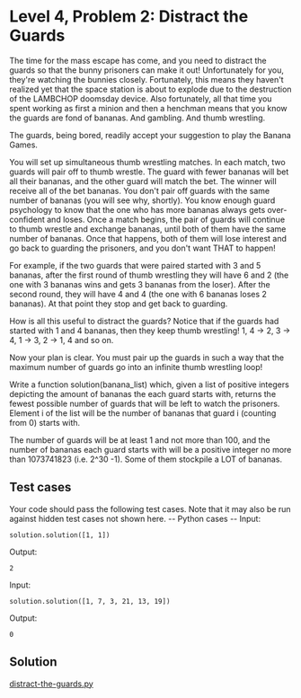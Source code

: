 # Level 4, Problem 2: Distract the Guards
The time for the mass escape has come, and you need to distract the guards so that the bunny prisoners can make it out! Unfortunately for you, they're watching the bunnies closely. Fortunately, this means they haven't realized yet that the space station is about to explode due to the destruction of the LAMBCHOP doomsday device. Also fortunately, all that time you spent working as first a minion and then a henchman means that you know the guards are fond of bananas. And gambling. And thumb wrestling.

The guards, being bored, readily accept your suggestion to play the Banana Games.

You will set up simultaneous thumb wrestling matches. In each match, two guards will pair off to thumb wrestle. The guard with fewer bananas will bet all their bananas, and the other guard will match the bet. The winner will receive all of the bet bananas. You don't pair off guards with the same number of bananas (you will see why, shortly). You know enough guard psychology to know that the one who has more bananas always gets over-confident and loses. Once a match begins, the pair of guards will continue to thumb wrestle and exchange bananas, until both of them have the same number of bananas. Once that happens, both of them will lose interest and go back to guarding the prisoners, and you don't want THAT to happen!

For example, if the two guards that were paired started with 3 and 5 bananas, after the first round of thumb wrestling they will have 6 and 2 (the one with 3 bananas wins and gets 3 bananas from the loser). After the second round, they will have 4 and 4 (the one with 6 bananas loses 2 bananas). At that point they stop and get back to guarding.

How is all this useful to distract the guards? Notice that if the guards had started with 1 and 4 bananas, then they keep thumb wrestling! 1, 4 -> 2, 3 -> 4, 1 -> 3, 2 -> 1, 4 and so on.

Now your plan is clear. You must pair up the guards in such a way that the maximum number of guards go into an infinite thumb wrestling loop!

Write a function solution(banana_list) which, given a list of positive integers depicting the amount of bananas the each guard starts with, returns the fewest possible number of guards that will be left to watch the prisoners. Element i of the list will be the number of bananas that guard i (counting from 0) starts with.

The number of guards will be at least 1 and not more than 100, and the number of bananas each guard starts with will be a positive integer no more than 1073741823 (i.e. 2^30 -1). Some of them stockpile a LOT of bananas.
## Test cases 
Your code should pass the following test cases. 
Note that it may also be run against hidden test cases not shown here. 
-- Python cases -- 
Input: 
```
solution.solution([1, 1])
```
Output: 
```
2
```
Input: 
```
solution.solution([1, 7, 3, 21, 13, 19])
```
Output: 
```
0
```
## Solution
[distract-the-guards.py](https://github.com/Calc196/My-Solutions-to-Googles-Foobar/blob/master/solutions/distract-the-guards.py)
